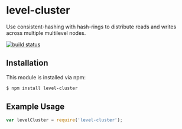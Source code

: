 # level-cluster

Use consistent-hashing with hash-rings to distribute reads and writes across multiple multilevel nodes.

[![build status](https://secure.travis-ci.org/eugeneware/level-cluster.png)](http://travis-ci.org/eugeneware/level-cluster)

## Installation

This module is installed via npm:

``` bash
$ npm install level-cluster
```

## Example Usage

``` js
var levelCluster = require('level-cluster');
```
